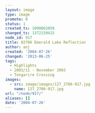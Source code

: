 ```yaml
---
layout: image
type: image
promote: 0
status: 1
created_ts: 1090862059
changed_ts: 1372159415
node_id: 917
title: 02706 Emerald Lake Reflection
author: anj
created: '2004-07-26'
changed: '2013-06-25'
tags:
  - Highlights
  - 2003/11 - November 2003
  - Tongariro Crossing
images:
  - src: image/images/127_2706-917.jpg
    name: 127_2706-917.jpg
url: "/node/917/"
aliases: []
date: '2004-07-26'
---
```


